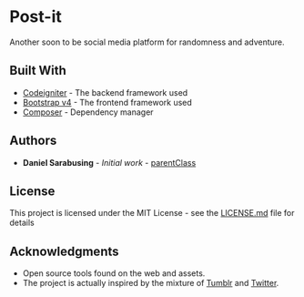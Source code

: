 # Post-it

Another soon to be social media platform for randomness and adventure.

## Built With

* [Codeigniter](http://www.codeigniter.com/) - The backend framework used
* [Bootstrap v4](https://v4-alpha.getbootstrap.com/) - The frontend framework used
* [Composer](https://getcomposer.org/) - Dependency manager

## Authors

* **Daniel Sarabusing** - *Initial work* - [parentClass](https://github.com/parentClass)

## License

This project is licensed under the MIT License - see the [LICENSE.md](LICENSE.md) file for details

## Acknowledgments

* Open source tools found on the web and assets.
* The project is actually inspired by the mixture of [Tumblr](https://www.tumblr.com/login) and [Twitter](https://twitter.com/).
